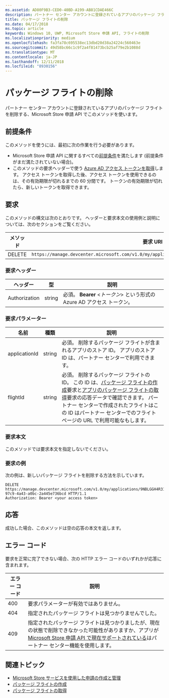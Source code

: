 ```yaml
---
ms.assetid: AD80F9B3-CED0-40BD-A199-AB81CDAE466C
description: パートナー センター アカウントに登録されているアプリのパッケージ フライトを削除する、Microsoft Store 申請 API でこのメソッドを使います。
title: パッケージ フライトの削除
ms.date: 04/17/2018
ms.topic: article
keywords: Windows 10, UWP, Microsoft Store 申請 API, フライトの削除
ms.localizationpriority: medium
ms.openlocfilehash: fa3fa78c695538ec13dbd20d38a24224c560463e
ms.sourcegitcommit: 49d58bc66c1c9f2a4f81473bcb25af79e2b1088d
ms.translationtype: MT
ms.contentlocale: ja-JP
ms.lasthandoff: 12/11/2018
ms.locfileid: "8930156"
---
```

# <a name="delete-a-package-flight"></a>パッケージ フライトの削除

パートナー センター アカウントに登録されているアプリのパッケージ フライトを削除する、Microsoft Store 申請 API でこのメソッドを使います。


## <a name="prerequisites"></a>前提条件

このメソッドを使うには、最初に次の作業を行う必要があります。

* Microsoft Store 申請 API に関するすべての[前提条件](create-and-manage-submissions-using-windows-store-services.md#prerequisites)を満たします (前提条件がまだ満たされていない場合)。
* このメソッドの要求ヘッダーで使う [Azure AD アクセス トークンを取得](create-and-manage-submissions-using-windows-store-services.md#obtain-an-azure-ad-access-token)します。 アクセス トークンを取得した後、アクセス トークンを使用できるのは、その有効期限が切れるまでの 60 分間です。 トークンの有効期限が切れたら、新しいトークンを取得できます。

## <a name="request"></a>要求

このメソッドの構文は次のとおりです。 ヘッダーと要求本文の使用例と説明については、次のセクションをご覧ください。

| メソッド | 要求 URI                                                      |
|--------|------------------------------------------------------------------|
| DELETE    | ```https://manage.devcenter.microsoft.com/v1.0/my/applications/{applicationId}/flights/{flightId}``` |


### <a name="request-header"></a>要求ヘッダー

| ヘッダー        | 型   | 説明                                                                 |
|---------------|--------|-----------------------------------------------------------------------------|
| Authorization | string | 必須。 **Bearer** &lt;*トークン*&gt; という形式の Azure AD アクセス トークン。 |


### <a name="request-parameters"></a>要求パラメーター

| 名前        | 種類   | 説明                                                                 |
|---------------|--------|-----------------------------------------------------------------------------|
| applicationId | string | 必須。 削除するパッケージ フライトが含まれるアプリのストア ID。 アプリのストア ID は、パートナー センターで利用できます。  |
| flightId | string | 必須。 削除するパッケージ フライトの ID。 この ID は、[パッケージ フライトの作成](create-a-flight.md)要求と[アプリのパッケージ フライトの取得](get-flights-for-an-app.md)要求の応答データで確認できます。 パートナー センターで作成されたフライトはこの ID はパートナー センターでのフライト ページの URL で利用可能なもします。  |


### <a name="request-body"></a>要求本文

このメソッドでは要求本文を指定しないでください。


### <a name="request-example"></a>要求の例

次の例は、新しいパッケージ フライトを削除する方法を示しています。

```
DELETE https://manage.devcenter.microsoft.com/v1.0/my/applications/9NBLGGH4R315/flights/43e448df-97c9-4a43-a0bc-2a445e736bcd HTTP/1.1
Authorization: Bearer <your access token>
```

## <a name="response"></a>応答

成功した場合、このメソッドは空の応答の本文を返します。

## <a name="error-codes"></a>エラー コード

要求を正常に完了できない場合、次の HTTP エラー コードのいずれかが応答に含まれます。

| エラー コード |  説明                                                                                                                                                                           |
|--------|------------------|
| 400  | 要求パラメーターが有効ではありません。 |
| 404  | 指定されたパッケージ フライトは見つかりませんでした。  |
| 409  | 指定されたパッケージ フライトは見つかりましたが、現在の状態で削除できなかった可能性がありますか、アプリが[Microsoft Store 申請 API で現在サポートされている](create-and-manage-submissions-using-windows-store-services.md#not_supported)はパートナー センター機能を使用します。 |   


## <a name="related-topics"></a>関連トピック

* [Microsoft Store サービスを使用した申請の作成と管理](create-and-manage-submissions-using-windows-store-services.md)
* [パッケージ フライトの作成](create-a-flight.md)
* [パッケージ フライトの取得](get-a-flight.md)

